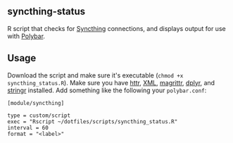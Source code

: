 ## syncthing-status

R script that checks for [Syncthing](https://syncthing.net/) connections, and displays output for use with [Polybar](https://github.com/polybar/polybar).

## Usage

Download the script and make sure it's executable (`chmod +x syncthing_status.R`). Make sure you have [httr](https://cran.r-project.org/web/packages/httr/), [XML](https://cran.r-project.org/web/packages/XML/), [magrittr](https://magrittr.tidyverse.org/), [dplyr](https://dplyr.tidyverse.org/), and [stringr](https://stringr.tidyverse.org/) installed. Add something like the following your `polybar.conf`:

```
[module/syncthing]

type = custom/script
exec = "Rscript ~/dotfiles/scripts/syncthing_status.R"
interval = 60
format = "<label>"
```
